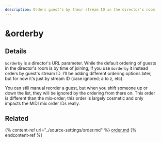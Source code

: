 ```yaml
---
description: Orders guest's by their stream ID in the director's room
---
```


# \&orderby

## Details

`&orderby` is a director's URL parameter. While the default ordering of guests in the director's room is by time of joining, if you use `&orderby` it instead orders by guest's stream ID. I'll be adding different ordering options later, but for now it's just by stream ID (case ignored; a to z, etc).

You can still manual reorder a guest, but when you shift someone up or down the list, they will be ignored by the ordering from there on. This order is different than the mix-order; this order is largely cosmetic and only impacts the MIDI mix order IDs really.

## Related

{% content-ref url="../source-settings/order.md" %}
[order.md](../source-settings/order.md)
{% endcontent-ref %}

